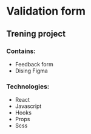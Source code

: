 # Validation form
## Trening project

### Contains:
* Feedback form
* Dising Figma

### Technologies:
* React
* Javascript
* Hooks
* Props
* Scss
